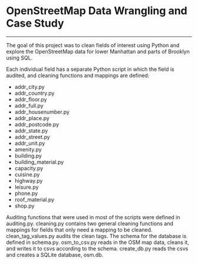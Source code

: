 # OpenStreetMap Data Wrangling and Case Study
***

The goal of this project was to clean fields of interest using Python and explore the OpenStreetMap data for lower Manhattan and parts of Brooklyn using SQL.

Each individual field has a separate Python script in which the field is audited, and cleaning functions and mappings are defined:
* addr_city.py
* addr_country.py
* addr_floor.py
* addr_full.py
* addr_housenumber.py
* addr_place.py
* addr_postcode.py
* addr_state.py
* addr_street.py
* addr_unit.py
* amenity.py
* building.py
* building_material.py
* capacity.py
* cuisine.py
* highway.py
* leisure.py
* phone.py
* roof_material.py
* shop.py

Auditing functions that were used in most of the scripts were defined in auditing.py.  cleaning.py contains two general  cleaning functions and mappings for fields that only need a mapping to be cleaned.  clean_tag_values.py audits the clean tags.  The schema for the database is defined in schema.py.  osm_to_csv.py reads in the OSM map data, cleans it, and writes it to csvs according to the schema.  create_db.py reads the csvs and creates a SQLite database, osm.db.
